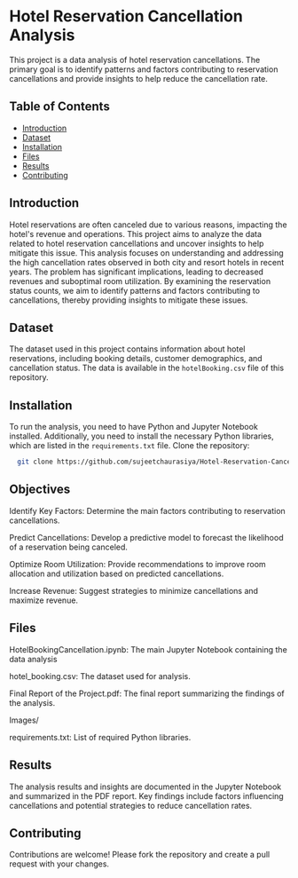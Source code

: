 # Hotel Reservation Cancellation Analysis

This project is a data analysis of hotel reservation cancellations. The primary goal is to identify patterns and factors contributing to reservation cancellations and provide insights to help reduce the cancellation rate.

## Table of Contents
- [Introduction](#introduction)
- [Dataset](#dataset)
- [Installation](#installation)
- [Files](#files)
- [Results](#results)
- [Contributing](#contributing)
## Introduction
Hotel reservations are often canceled due to various reasons, impacting the hotel's revenue and operations. This project aims to analyze the data related to hotel reservation cancellations and uncover insights to help mitigate this issue.
This analysis focuses on understanding and addressing the high cancellation rates observed in both city and resort hotels in recent years. The problem has significant implications, leading to decreased revenues and suboptimal room utilization. By examining the reservation status counts, we aim to identify patterns and factors contributing to cancellations, thereby providing insights to mitigate these issues.
## Dataset
The dataset used in this project contains information about hotel reservations, including booking details, customer demographics, and cancellation status. The data is available in the `hotelBooking.csv` file of this repository.

## Installation
To run the analysis, you need to have Python and Jupyter Notebook installed. Additionally, you need to install the necessary Python libraries, which are listed in the `requirements.txt` file.
Clone the repository:
```bash
  git clone https://github.com/sujeetchaurasiya/Hotel-Reservation-Cancellation-Analysis.git
```
## Objectives
Identify Key Factors: Determine the main factors contributing to reservation cancellations.

Predict Cancellations: Develop a predictive model to forecast the likelihood of a reservation being canceled.

Optimize Room Utilization: Provide recommendations to improve room allocation and utilization based on predicted cancellations.

Increase Revenue: Suggest strategies to minimize cancellations and maximize revenue.
## Files
HotelBookingCancellation.ipynb: The main Jupyter Notebook containing the data analysis

hotel_booking.csv: The dataset used for analysis.

Final Report of the Project.pdf: The final report summarizing the findings of the analysis.

Images/

requirements.txt: List of required Python libraries.

## Results
The analysis results and insights are documented in the Jupyter Notebook and summarized in the PDF report. Key findings include factors influencing cancellations and potential strategies to reduce cancellation rates.

## Contributing
Contributions are welcome! Please fork the repository and create a pull request with your changes.
